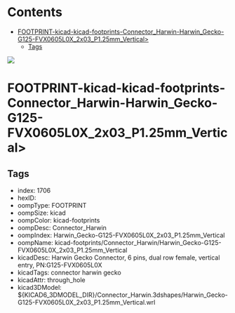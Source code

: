 



Contents
========

* [FOOTPRINT-kicad-kicad-footprints-Connector_Harwin-Harwin_Gecko-G125-FVX0605L0X_2x03_P1.25mm_Vertical>](#footprint-kicad-kicad-footprints-connector_harwin-harwin_gecko-g125-fvx0605l0x_2x03_p125mm_vertical)
	* [Tags](#tags)
  
![][im]
# FOOTPRINT-kicad-kicad-footprints-Connector_Harwin-Harwin_Gecko-G125-FVX0605L0X_2x03_P1.25mm_Vertical>

## Tags

- index: 1706
- hexID: 
- oompType: FOOTPRINT
- oompSize: kicad
- oompColor: kicad-footprints
- oompDesc: Connector_Harwin
- oompIndex: Harwin_Gecko-G125-FVX0605L0X_2x03_P1.25mm_Vertical
- oompName: kicad-footprints/Connector_Harwin/Harwin_Gecko-G125-FVX0605L0X_2x03_P1.25mm_Vertical
- kicadDesc: Harwin Gecko Connector, 6 pins, dual row female, vertical entry, PN:G125-FVX0605L0X
- kicadTags: connector harwin gecko
- kicadAttr: through_hole
- kicad3DModel: ${KICAD6_3DMODEL_DIR}/Connector_Harwin.3dshapes/Harwin_Gecko-G125-FVX0605L0X_2x03_P1.25mm_Vertical.wrl



[im]: image.png
